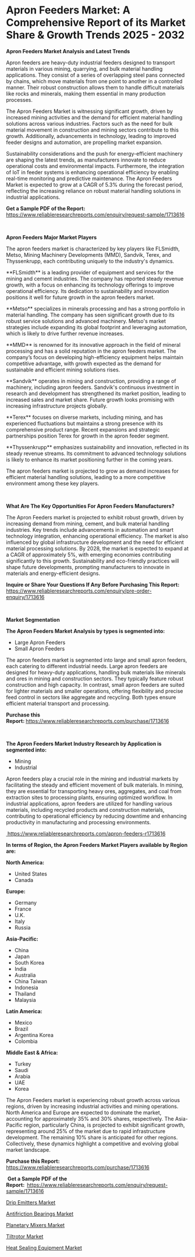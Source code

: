 <p><h1>Apron Feeders Market: A Comprehensive Report of its Market Share & Growth Trends 2025 - 2032</h1></p><p><strong>Apron Feeders Market Analysis and Latest Trends</strong></p>
<p><p>Apron feeders are heavy-duty industrial feeders designed to transport materials in various mining, quarrying, and bulk material handling applications. They consist of a series of overlapping steel pans connected by chains, which move materials from one point to another in a controlled manner. Their robust construction allows them to handle difficult materials like rocks and minerals, making them essential in many production processes.</p><p>The Apron Feeders Market is witnessing significant growth, driven by increased mining activities and the demand for efficient material handling solutions across various industries. Factors such as the need for bulk material movement in construction and mining sectors contribute to this growth. Additionally, advancements in technology, leading to improved feeder designs and automation, are propelling market expansion.</p><p>Sustainability considerations and the push for energy-efficient machinery are shaping the latest trends, as manufacturers innovate to reduce operational costs and environmental impacts. Furthermore, the integration of IoT in feeder systems is enhancing operational efficiency by enabling real-time monitoring and predictive maintenance. The Apron Feeders Market is expected to grow at a CAGR of 5.3% during the forecast period, reflecting the increasing reliance on robust material handling solutions in industrial applications.</p></p>
<p><strong>Get a Sample PDF of the Report:&nbsp;</strong> <a href="https://www.reliableresearchreports.com/enquiry/request-sample/1713616?utm_campaign=28&utm_medium=2&utm_source=Github&utm_content=ia&utm_term=20022025&utm_id=apron-feeders">https://www.reliableresearchreports.com/enquiry/request-sample/1713616</a></p>
<p>&nbsp;</p>
<p><strong>Apron Feeders Major Market Players</strong></p>
<p><p>The apron feeders market is characterized by key players like FLSmidth, Metso, Mining Machinery Developments (MMD), Sandvik, Terex, and Thyssenkrupp, each contributing uniquely to the industry's dynamics.</p><p>**FLSmidth** is a leading provider of equipment and services for the mining and cement industries. The company has reported steady revenue growth, with a focus on enhancing its technology offerings to improve operational efficiency. Its dedication to sustainability and innovation positions it well for future growth in the apron feeders market.</p><p>**Metso** specializes in minerals processing and has a strong portfolio in material handling. The company has seen significant growth due to its robust service solutions and advanced machinery. Metso's market strategies include expanding its global footprint and leveraging automation, which is likely to drive further revenue increases.</p><p>**MMD** is renowned for its innovative approach in the field of mineral processing and has a solid reputation in the apron feeders market. The company’s focus on developing high-efficiency equipment helps maintain competitive advantage, with growth expected as the demand for sustainable and efficient mining solutions rises.</p><p>**Sandvik** operates in mining and construction, providing a range of machinery, including apron feeders. Sandvik's continuous investment in research and development has strengthened its market position, leading to increased sales and market share. Future growth looks promising with increasing infrastructure projects globally.</p><p>**Terex** focuses on diverse markets, including mining, and has experienced fluctuations but maintains a strong presence with its comprehensive product range. Recent expansions and strategic partnerships position Terex for growth in the apron feeder segment.</p><p>**Thyssenkrupp** emphasizes sustainability and innovation, reflected in its steady revenue streams. Its commitment to advanced technology solutions is likely to enhance its market positioning further in the coming years.</p><p>The apron feeders market is projected to grow as demand increases for efficient material handling solutions, leading to a more competitive environment among these key players.</p></p>
<p>&nbsp;</p>
<p><strong>What Are The Key Opportunities For Apron Feeders Manufacturers?</strong></p>
<p><p>The Apron Feeders market is projected to exhibit robust growth, driven by increasing demand from mining, cement, and bulk material handling industries. Key trends include advancements in automation and smart technology integration, enhancing operational efficiency. The market is also influenced by global infrastructure development and the need for efficient material processing solutions. By 2028, the market is expected to expand at a CAGR of approximately 5%, with emerging economies contributing significantly to this growth. Sustainability and eco-friendly practices will shape future developments, prompting manufacturers to innovate in materials and energy-efficient designs.</p></p>
<p><strong>Inquire or Share Your Questions If Any Before Purchasing This Report:</strong> <a href="https://www.reliableresearchreports.com/enquiry/pre-order-enquiry/1713616?utm_campaign=28&utm_medium=2&utm_source=Github&utm_content=ia&utm_term=20022025&utm_id=apron-feeders">https://www.reliableresearchreports.com/enquiry/pre-order-enquiry/1713616</a></p>
<p>&nbsp;</p>
<p><strong>Market Segmentation</strong></p>
<p><strong>The Apron Feeders Market Analysis by types is segmented into:</strong></p>
<p><ul><li>Large Apron Feeders</li><li>Small Apron Feeders</li></ul></p>
<p><p>The apron feeders market is segmented into large and small apron feeders, each catering to different industrial needs. Large apron feeders are designed for heavy-duty applications, handling bulk materials like minerals and ores in mining and construction sectors. They typically feature robust construction and high capacity. In contrast, small apron feeders are suited for lighter materials and smaller operations, offering flexibility and precise feed control in sectors like aggregate and recycling. Both types ensure efficient material transport and processing.</p></p>
<p><strong>Purchase this Report:&nbsp;</strong><a href="https://www.reliableresearchreports.com/purchase/1713616?utm_campaign=28&utm_medium=2&utm_source=Github&utm_content=ia&utm_term=20022025&utm_id=apron-feeders">https://www.reliableresearchreports.com/purchase/1713616</a></p>
<p>&nbsp;</p>
<p><strong>The Apron Feeders Market Industry Research by Application is segmented into:</strong></p>
<p><ul><li>Mining</li><li>Industrial</li></ul></p>
<p><p>Apron feeders play a crucial role in the mining and industrial markets by facilitating the steady and efficient movement of bulk materials. In mining, they are essential for transporting heavy ores, aggregates, and coal from extraction sites to processing plants, ensuring optimized workflow. In industrial applications, apron feeders are utilized for handling various materials, including recycled products and construction materials, contributing to operational efficiency by reducing downtime and enhancing productivity in manufacturing and processing environments.</p></p>
<p><a href="https://www.reliableresearchreports.com/apron-feeders-r1713616?utm_campaign=28&utm_medium=2&utm_source=Github&utm_content=ia&utm_term=20022025&utm_id=apron-feeders">&nbsp;https://www.reliableresearchreports.com/apron-feeders-r1713616</a></p>
<p><strong>In terms of Region, the Apron Feeders Market Players available by Region are:</strong></p>
<p>
    <p> <strong> North America: </strong>
        <ul>
            <li>United States</li>
            <li>Canada</li>
        </ul>
        </p> 
    <p> <strong> Europe: </strong>
        <ul>
            <li>Germany</li>
            <li>France</li>
            <li>U.K.</li>
            <li>Italy</li>
            <li>Russia</li>
        </ul>
        </p> 
    <p> <strong> Asia-Pacific: </strong>
        <ul>
            <li>China</li>
            <li>Japan</li>
            <li>South Korea</li>
            <li>India</li>
            <li>Australia</li>
            <li>China Taiwan</li>
            <li>Indonesia</li>
            <li>Thailand</li>
            <li>Malaysia</li>
        </ul>
        </p> 
    <p> <strong> Latin America: </strong>
        <ul>
            <li>Mexico</li>
            <li>Brazil</li>
            <li>Argentina Korea</li>
            <li>Colombia</li>
        </ul>
        </p> 
    <p> <strong> Middle East & Africa: </strong>
        <ul>
            <li>Turkey</li>
            <li>Saudi</li>
            <li>Arabia</li>
            <li>UAE</li>
            <li>Korea</li>
        </ul>
    </p>
    </p>
<p><p>The Apron Feeders market is experiencing robust growth across various regions, driven by increasing industrial activities and mining operations. North America and Europe are expected to dominate the market, accounting for approximately 35% and 30% shares, respectively. The Asia-Pacific region, particularly China, is projected to exhibit significant growth, representing around 25% of the market due to rapid infrastructure development. The remaining 10% share is anticipated for other regions. Collectively, these dynamics highlight a competitive and evolving global market landscape.</p></p>
<p><strong>Purchase this Report: </strong><a href="https://www.reliableresearchreports.com/purchase/1713616?utm_campaign=28&utm_medium=2&utm_source=Github&utm_content=ia&utm_term=20022025&utm_id=apron-feeders">https://www.reliableresearchreports.com/purchase/1713616</a></p>
<p>&nbsp;<strong>Get a Sample PDF of the Report:&nbsp;&nbsp;</strong><a href="https://www.reliableresearchreports.com/enquiry/request-sample/1713616?utm_campaign=28&utm_medium=2&utm_source=Github&utm_content=ia&utm_term=20022025&utm_id=apron-feeders">https://www.reliableresearchreports.com/enquiry/request-sample/1713616</a></p>
<p><strong></strong></p>
<p><p><a href="https://github.com/mriwacraane/Market-Research-Report-List-1/blob/main/drip-emitters-market.md?utm_campaign=28&utm_medium=2&utm_source=Github&utm_content=ia&utm_term=20022025&utm_id=apron-feeders">Drip Emitters Market</a></p><p><a href="https://github.com/hunanuzmez/Market-Research-Report-List-1/blob/main/antifriction-bearings-market.md?utm_campaign=28&utm_medium=2&utm_source=Github&utm_content=ia&utm_term=20022025&utm_id=apron-feeders">Antifriction Bearings Market</a></p><p><a href="https://github.com/ajatawlasta/Market-Research-Report-List-1/blob/main/planetary-mixers-market.md?utm_campaign=28&utm_medium=2&utm_source=Github&utm_content=ia&utm_term=20022025&utm_id=apron-feeders">Planetary Mixers Market</a></p><p><a href="https://github.com/benhaeneye/Market-Research-Report-List-1/blob/main/tiltrotor-market.md?utm_campaign=28&utm_medium=2&utm_source=Github&utm_content=ia&utm_term=20022025&utm_id=apron-feeders">Tiltrotor Market</a></p><p><a href="https://github.com/chikenmhamdi/Market-Research-Report-List-1/blob/main/heat-sealing-equipment-market.md?utm_campaign=28&utm_medium=2&utm_source=Github&utm_content=ia&utm_term=20022025&utm_id=apron-feeders">Heat Sealing Equipment Market</a></p></p>